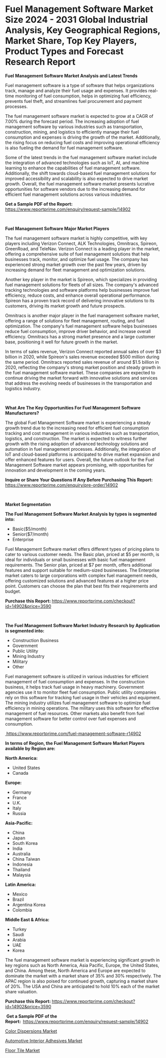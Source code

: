 <p><h1>Fuel Management Software Market Size 2024 - 2031 Global Industrial Analysis, Key Geographical Regions, Market Share, Top Key Players, Product Types and Forecast Research Report</h1></p><p><strong>Fuel Management Software Market Analysis and Latest Trends</strong></p>
<p><p>Fuel management software is a type of software that helps organizations track, manage and analyze their fuel usage and expenses. It provides real-time monitoring of fuel consumption, helps in optimizing fuel efficiency, prevents fuel theft, and streamlines fuel procurement and payment processes.</p><p>The fuel management software market is expected to grow at a CAGR of 7.00% during the forecast period. The increasing adoption of fuel management software by various industries such as transportation, construction, mining, and logistics to efficiently manage their fuel consumption and expenses is driving the growth of the market. Additionally, the rising focus on reducing fuel costs and improving operational efficiency is also fueling the demand for fuel management software.</p><p>Some of the latest trends in the fuel management software market include the integration of advanced technologies such as IoT, AI, and machine learning to enhance the capabilities of fuel management software. Additionally, the shift towards cloud-based fuel management solutions for improved accessibility and scalability is also expected to drive market growth. Overall, the fuel management software market presents lucrative opportunities for software vendors due to the increasing demand for efficient fuel management solutions across various industries.</p></p>
<p><strong>Get a Sample PDF of the Report:&nbsp;</strong> <a href="https://www.reportprime.com/enquiry/request-sample/14902">https://www.reportprime.com/enquiry/request-sample/14902</a></p>
<p>&nbsp;</p>
<p><strong>Fuel Management Software Major Market Players</strong></p>
<p><p>The fuel management software market is highly competitive, with key players including Verizon Connect, ALK Technologies, Omnitracs, Spireon, GreenRoad, and TeleNav. Verizon Connect is a leading player in the market, offering a comprehensive suite of fuel management solutions that help businesses track, monitor, and optimize fuel usage. The company has experienced strong market growth over the past few years, driven by increasing demand for fleet management and optimization solutions.</p><p>Another key player in the market is Spireon, which specializes in providing fuel management solutions for fleets of all sizes. The company's advanced tracking technologies and software platforms help businesses improve fuel efficiency, reduce costs, and enhance overall operational performance. Spireon has a proven track record of delivering innovative solutions to its customers, driving its market growth and future prospects.</p><p>Omnitracs is another major player in the fuel management software market, offering a range of solutions for fleet management, routing, and fuel optimization. The company's fuel management software helps businesses reduce fuel consumption, improve driver behavior, and increase overall efficiency. Omnitracs has a strong market presence and a large customer base, positioning it well for future growth in the market.</p><p>In terms of sales revenue, Verizon Connect reported annual sales of over $3 billion in 2020, while Spireon's sales revenue exceeded $500 million during the same period. Omnitracs reported sales revenue of around $1.5 billion in 2020, reflecting the company's strong market position and steady growth in the fuel management software market. These companies are expected to continue driving the market forward with innovative solutions and services that address the evolving needs of businesses in the transportation and logistics industry.</p></p>
<p>&nbsp;</p>
<p><strong>What Are The Key Opportunities For Fuel Management Software Manufacturers?</strong></p>
<p><p>The global Fuel Management Software market is experiencing a steady growth trend due to the increasing need for efficient fuel consumption tracking and cost management in various industries such as transportation, logistics, and construction. The market is expected to witness further growth with the rising adoption of advanced technology solutions and automation in fuel management processes. Additionally, the integration of IoT and cloud-based platforms is anticipated to drive market expansion and offer enhanced features for users. Overall, the future outlook for the Fuel Management Software market appears promising, with opportunities for innovation and development in the coming years.</p></p>
<p><strong>Inquire or Share Your Questions If Any Before Purchasing This Report:</strong> <a href="https://www.reportprime.com/enquiry/pre-order/14902">https://www.reportprime.com/enquiry/pre-order/14902</a></p>
<p>&nbsp;</p>
<p><strong>Market Segmentation</strong></p>
<p><strong>The Fuel Management Software Market Analysis by types is segmented into:</strong></p>
<p><ul><li>Basic($5/month)</li><li>Senior($7/month)</li><li>Enterprise</li></ul></p>
<p><p>Fuel Management Software market offers different types of pricing plans to cater to various customer needs. The Basic plan, priced at $5 per month, is ideal for individuals or small businesses with basic fuel management requirements. The Senior plan, priced at $7 per month, offers additional features and support suitable for medium-sized businesses. The Enterprise market caters to large corporations with complex fuel management needs, offering customized solutions and advanced features at a higher price point. Customers can choose the plan that best fits their requirements and budget.</p></p>
<p><strong>Purchase this Report:&nbsp;</strong><a href="https://www.reportprime.com/checkout?id=14902&price=3590">https://www.reportprime.com/checkout?id=14902&price=3590</a></p>
<p>&nbsp;</p>
<p><strong>The Fuel Management Software Market Industry Research by Application is segmented into:</strong></p>
<p><ul><li>Construction Business</li><li>Government</li><li>Public Utility</li><li>Mining Industry</li><li>Military</li><li>Other</li></ul></p>
<p><p>Fuel management software is utilized in various industries for efficient management of fuel consumption and expenses. In the construction business, it helps track fuel usage in heavy machinery. Government agencies use it to monitor fleet fuel consumption. Public utility companies rely on this software for tracking fuel usage in their vehicles and equipment. The mining industry utilizes fuel management software to optimize fuel efficiency in mining operations. The military uses this software for effective management of fuel resources. Other markets also benefit from fuel management software for better control over fuel expenses and consumption.</p></p>
<p><a href="https://www.reportprime.com/fuel-management-software-r14902">&nbsp;https://www.reportprime.com/fuel-management-software-r14902</a></p>
<p><strong>In terms of Region, the Fuel Management Software Market Players available by Region are:</strong></p>
<p>
    <p> <strong> North America: </strong>
        <ul>
            <li>United States</li>
            <li>Canada</li>
        </ul>
        </p> 
    <p> <strong> Europe: </strong>
        <ul>
            <li>Germany</li>
            <li>France</li>
            <li>U.K.</li>
            <li>Italy</li>
            <li>Russia</li>
        </ul>
        </p> 
    <p> <strong> Asia-Pacific: </strong>
        <ul>
            <li>China</li>
            <li>Japan</li>
            <li>South Korea</li>
            <li>India</li>
            <li>Australia</li>
            <li>China Taiwan</li>
            <li>Indonesia</li>
            <li>Thailand</li>
            <li>Malaysia</li>
        </ul>
        </p> 
    <p> <strong> Latin America: </strong>
        <ul>
            <li>Mexico</li>
            <li>Brazil</li>
            <li>Argentina Korea</li>
            <li>Colombia</li>
        </ul>
        </p> 
    <p> <strong> Middle East & Africa: </strong>
        <ul>
            <li>Turkey</li>
            <li>Saudi</li>
            <li>Arabia</li>
            <li>UAE</li>
            <li>Korea</li>
        </ul>
    </p>
    </p>
<p><p>The fuel management software market is experiencing significant growth in key regions such as North America, Asia Pacific, Europe, the United States, and China. Among these, North America and Europe are expected to dominate the market with a market share of 35% and 30% respectively. The APAC region is also poised for continued growth, capturing a market share of 20%. The USA and China are anticipated to hold 10% each of the market share valuation.</p></p>
<p><strong>Purchase this Report: </strong><a href="https://www.reportprime.com/checkout?id=14902&price=3590">https://www.reportprime.com/checkout?id=14902&price=3590</a></p>
<p>&nbsp;<strong>Get a Sample PDF of the Report:&nbsp;&nbsp;</strong><a href="https://www.reportprime.com/enquiry/request-sample/14902">https://www.reportprime.com/enquiry/request-sample/14902</a></p>
<p><strong></strong></p>
<p><p><a href="https://www.linkedin.com/pulse/color-dispersions-market-research-report-provides-critical-insights-bjtae?trackingId=DOJpOc%2FY7euCLN2SrIdJ%2BA%3D%3D">Color Dispersions Market</a></p><p><a href="https://www.linkedin.com/pulse/automotive-interior-adhesives-market-goal-estimating-size-future-rcmee?trackingId=%2FVtzyctL8%2FYcbbNBId1j8A%3D%3D">Automotive Interior Adhesives Market</a></p><p><a href="https://www.linkedin.com/pulse/floor-tile-market-size-2024-2031-global-industrial-analysis-key-qqxbf?trackingId=G6FFXb9atKsyVEh6vQgvoQ%3D%3D">Floor Tile Market</a></p></p>